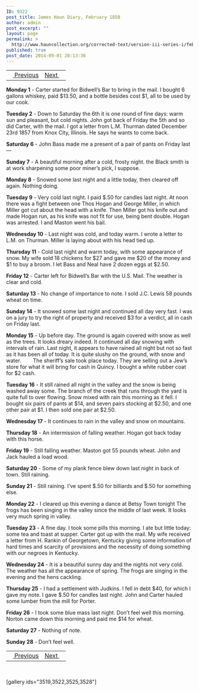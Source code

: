 ```yaml
---
ID: 9322
post_title: James Haun Diary, February 1858
author: admin
post_excerpt: ""
layout: page
permalink: >
  http://www.hauncollection.org/corrected-text/version-iii-series-i/february-1858/
published: true
post_date: 2014-09-01 20:13:36
---
```

<table style="width: 100%;">
<tbody>
<tr>
<td style="text-align: left;"><a title="January 1858" href="http://www.hauncollection.org/version-3/version-iii-series-i/january-1858/"><img src="https://lh3.googleusercontent.com/-EFJpxxNiPNw/VqgtWBCZrMI/AAAAAAAAAFU/WfY4lPFWWkg/s800-Ic42/Soeb-Plain-Arrows-8-10px.png" alt="" width="10" height="10" /> Previous</a></td>
<td style="text-align: right;"><a title="March 1858" href="http://www.hauncollection.org/version-3/version-iii-series-i/march-1858/">Next <img src="https://lh3.googleusercontent.com/-67k0cYlpXHw/VqgtWKz1MXI/AAAAAAAAAFU/k9PW_Piyurk/s800-Ic42/Soeb-Plain-Arrows-5-10px.png" alt="" width="10" height="10" /></a></td>
</tr>
</tbody>
</table>
<strong>Monday 1</strong> - Carter started for Bidwell’s Bar to bring in the mail. I bought 6 gallons whiskey, paid $13.50, and a bottle besides cost $1, all to be used by our cook.

<strong>Tuesday 2</strong> - Down to Saturday the 6th it is one round of fine days: warm sun and pleasant, but cold nights. John got back of Friday the 5th and so did Carter, with the mail. I got a letter from L.M. Thurman dated December 23rd 1857 from Knox City, Illinois. He says he wants to come back.

<strong>Saturday 6</strong> - John Bass made me a present of a pair of pants on Friday last —

<strong>Sunday 7</strong> - A beautiful morning after a cold, frosty night. the Black smith is at work sharpening some poor miner’s pick, I suppose.

<strong>Monday 8</strong> - Snowed some last night and a little today, then cleared off again. Nothing doing.

<strong>Tuesday 9</strong> - Very cold last night. I paid $.50 for candles last night. At noon there was a fight between one Thos Hogan and George Miller, in which Miller got cut about the head with a knife. Then Miller got his knife out and made Hogan run, as his knife was not fit for use, being bent double. Hogan was arrested. I and Maston went his bail.

<strong>Wednesday 10</strong> - Last night was cold, and today warm. I wrote a letter to L.M. on Thurman. Miller is laying about with his head tied up.

<strong>Thursday 11</strong> - Cold last night and warm today, with some appearance of snow. My wife sold 18 chickens for $27 and gave me $20 of the money and $1 to buy a broom. I let Bass and Neal have 2 dozen eggs at $2.50.

<strong>Friday 12</strong> - Carter left for Bidwell’s Bar with the U.S. Mail. The weather is clear and cold.

<strong>Saturday 13</strong> - No change of importance to note. I sold J.C. Lewis 58 pounds wheat on time.

<strong>Sunday 14</strong> - It snowed some last night and continued all day very fast. I was on a jury to try the right of property and received $3 for a verdict, all in cash on Friday last.

<strong>Monday 15</strong> - Up before day. The ground is again covered with snow as well as the trees. It looks dreary indeed. It continued all day snowing with intervals of rain. Last night, it appears to have rained all night but not so fast as it has been all of today. It is quite slushy on the ground, with snow and water.
<span style="margin-left: 28px;">The sheriff’s sale took place today. They are selling out a Jew’s store for what it will bring for cash in Quincy. I bought a white rubber coat for $2 cash.</span>

<strong>Tuesday 16</strong> - It still rained all night in the valley and the snow is being washed away some. The branch of the creek that runs through the yard is quite full to over flowing. Snow mixed with rain this morning as it fell. I bought six pairs of pants at $14, and seven pairs stocking at $2.50, and one other pair at $1. I then sold one pair at $2.50.

<strong>Wednesday 17</strong> - It continues to rain in the valley and snow on mountains.

<strong>Thursday 18</strong> - An intermission of falling weather. Hogan got back today with this horse.

<strong>Friday 19</strong> - Still falling weather. Maston got 55 pounds wheat. John and Jack hauled a load wood.

<strong>Saturday 20</strong> - Some of my plank fence blew down last night in back of town. Still raining.

<strong>Sunday 21</strong> - Still raining. I’ve spent $.50 for billiards and $.50 for something else.

<strong>Monday 22</strong> - I cleared up this evening a dance at Betsy Town tonight The frogs has been singing in the valley since the middle of last week. It looks very much spring in valley.

<strong>Tuesday 23</strong> - A fine day. I took some pills this morning. I ate but little today: some tea and toast at supper. Carter got up with the mail. My wife received a letter from H. Rankin of Georgetown, Kentucky giving some information of hard times and scarcity of provisions and the necessity of doing something with our negroes in Kentucky.

<strong>Wednesday 24</strong> - It is a beautiful sunny day and the nights not very cold. The weather has all the appearance of spring. The frogs are singing in the evening and the hens cackling.

<strong>Thursday 25</strong> - I had a settlement with Judkins. I fell in debt $40, for which I gave my note. I gave $.50 for candles last night. John and Carter hauled some lumber from the mill for Porter.

<strong>Friday 26</strong> - I took some blue mass last night. Don’t feel well this morning. Norton came down this morning and paid me $14 for wheat.

<strong>Saturday 27</strong> - Nothing of note.

<strong>Sunday 28</strong> - Don’t feel well.
<table style="width: 100%;">
<tbody>
<tr>
<td style="text-align: left;"><a title="January 1858" href="http://www.hauncollection.org/version-3/version-iii-series-i/january-1858/"><img src="https://lh3.googleusercontent.com/-EFJpxxNiPNw/VqgtWBCZrMI/AAAAAAAAAFU/WfY4lPFWWkg/s800-Ic42/Soeb-Plain-Arrows-8-10px.png" alt="" width="10" height="10" /> Previous</a></td>
<td style="text-align: right;"><a title="March 1858" href="http://www.hauncollection.org/version-3/version-iii-series-i/march-1858/">Next <img src="https://lh3.googleusercontent.com/-67k0cYlpXHw/VqgtWKz1MXI/AAAAAAAAAFU/k9PW_Piyurk/s800-Ic42/Soeb-Plain-Arrows-5-10px.png" alt="" width="10" height="10" /></a></td>
</tr>
</tbody>
</table>
&nbsp;

[gallery ids="3519,3522,3525,3528"]